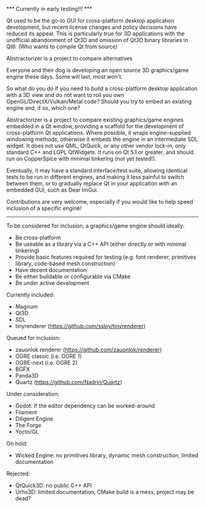 *** Currently in early testing!!! ***

Qt used to be the go-to GUI for cross-platform desktop application development, but recent license
changes and policy decisions have reduced its appeal. This is particularly true for 3D applications 
with the unofficial abandonment of Qt3D and omission of Qt3D binary libraries in Qt6. (Who wants to 
compile Qt from source)

Abstractorizer is a project to compare alternatives 


Everyone and their dog is developing an open source 3D graphics/game engine these days. Some will last,
most won't. 

So what do you do if you need to build a cross-platform desktop application with a 3D view and do not want to
roll you own OpenGL/DirectX/Vulkan/Metal code? Should you try to embed an existing engine and, if so, which one?

Abstractorizer is a project to compare existing graphics/game engines embedded in a Qt window, providing a 
scaffold for the development of cross-platform Qt applications. Where possible, it wraps engine-supplied 
windowing methods, otherwise it embeds the engine in an intermediate SDL widget. It does not use QML, QtQuick, 
or any other vendor lock-in, only standard C++ and LGPL QtWidgets. It runs on Qt 5.1 or greater, and 
should run on CopperSpice with minimal tinkering (not yet tested!).

Eventually, it may have a standard interface/test suite, allowing identical tests to be run in different engines,
and making it less painful to switch between them, or to gradually replace Qt in your application with an 
embedded GUI, such as Dear ImGui.

Contributions are very welcome, especially if you would like to help speed inclusion of a specific engine!

---

To be considered for inclusion, a graphics/game engine should ideally:
- Be cross-platform
- Be useable as a library via a C++ API (either directly or with minimal tinkering)
- Provide basic features required for testing (e.g. font renderer, primitives library, code-based mesh construction)
- Have decent documentation
- Be either buildable or configurable via CMake
- Be under active development

Currently included:
- Magnum
- Qt3D
- SDL
- tinyrenderer (https://github.com/ssloy/tinyrenderer)

Queued for inclusion:
- zauonlok renderer (https://github.com/zauonlok/renderer)
- OGRE classic (i.e. OGRE 1)
- OGRE-next  (i.e. OGRE 2)
- BGFX
- Panda3D
- Quartz (https://github.com/Nadrin/Quartz)

Under consideration:
- Godot: if the editor dependency can be worked-around
- Filament
- Diligent Engine
- The Forge
- Yocto/GL

On hold:
- Wicked Engine: no primitives library, dynamic mesh construction, limited documentation

Rejected:
- QtQuick3D: no public C++ API
- Urho3D: limited documentation, CMake build is a mess, project may be dead?